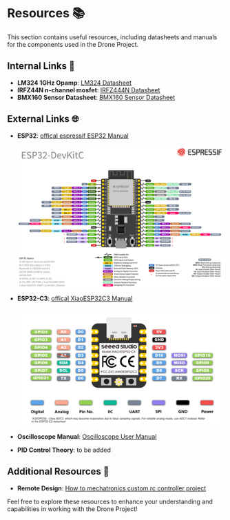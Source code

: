 # Resources 📚

This section contains useful resources, including datasheets and manuals for the components used in the Drone Project.

## Internal Links 🔗

- **LM324 1GHz Opamp**: [LM324 Datasheet](./IRFZ44N.PDF)
- **IRFZ44N n-channel mosfet**: [IRFZ444N Datasheet](./LM324.PDF)
- **BMX160 Sensor Datasheet**: [BMX160 Sensor Datasheet](./BMX160datasheet.pdf)

## External Links 🌐

- **ESP32**:  [offical espressif ESP32 Manual](https://www.espressif.com/en/products/devkits/esp32-devkitc)
  <br>
  <br>
  <img src="..\public\asssets\esp32_devkitC_v4_pinlayout.png" alt="ESP32 Pinout" width="600"/>


- **ESP32-C3**:  [offical XiaoESP32C3 Manual](https://wiki.seeedstudio.com/XIAO_ESP32C3_Getting_Started/)
  <br>
  <br>
  <img src="..\public\asssets\esp32c3_xiao_pinlayout.png" alt="ESP32-C3 Pinout" width="600"/>


- **Oscilloscope Manual**: [Oscilloscope User Manual](./sds5032ev_user_manual.pdf)

- **PID Control Theory**: to be added



## Additional Resources 📖

- **Remote Design**: [How to mechatronics custom rc controller project](https://howtomechatronics.com/projects/diy-arduino-rc-receiver/)


Feel free to explore these resources to enhance your understanding and capabilities in working with the Drone Project!
